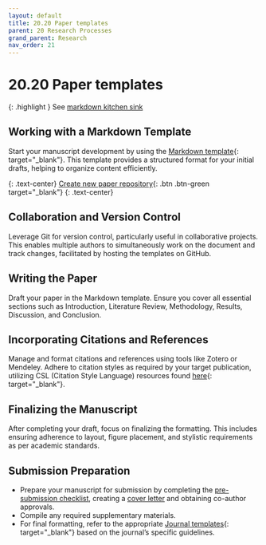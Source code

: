 ```yaml
---
layout: default
title: 20.20 Paper templates
parent: 20 Research Processes
grand_parent: Research
nav_order: 21
---
```


# 20.20 Paper templates

{: .highlight }
See [markdown kitchen sink](../../10-lab/10_processes/10.07.markdown.html)

## Working with a Markdown Template

Start your manuscript development by using the [Markdown template](https://github.com/digital-work-lab/paper-template){: target="_blank"}. This template provides a structured format for your initial drafts, helping to organize content efficiently.

{: .text-center}
[Create new paper repository](https://github.com/digital-work-lab/paper-template/blob/main/CONTRIBUTING.md#setup){: .btn .btn-green target="_blank"}
{: .text-center}

## Collaboration and Version Control

Leverage Git for version control, particularly useful in collaborative projects. This enables multiple authors to simultaneously work on the document and track changes, facilitated by hosting the templates on GitHub.

## Writing the Paper

Draft your paper in the Markdown template. Ensure you cover all essential sections such as Introduction, Literature Review, Methodology, Results, Discussion, and Conclusion.

## Incorporating Citations and References

Manage and format citations and references using tools like Zotero or Mendeley. Adhere to citation styles as required by your target publication, utilizing CSL (Citation Style Language) resources found [here](https://github.com/citation-style-language/styles){: target="_blank"}.

## Finalizing the Manuscript

After completing your draft, focus on finalizing the formatting. This includes ensuring adherence to layout, figure placement, and stylistic requirements as per academic standards.

## Submission Preparation

- Prepare your manuscript for submission by completing the [pre-submission checklist](20.30.pre-submission.html), creating a [cover letter](20.31.coverletter.html) and obtaining co-author approvals.
- Compile any required supplementary materials.
- For final formatting, refer to the appropriate [Journal templates](https://github.com/digital-work-lab/templates){: target="_blank"} based on the journal’s specific guidelines.
